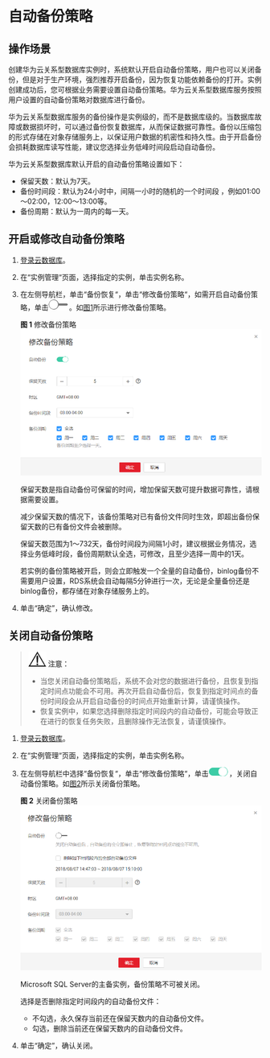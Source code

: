 # 自动备份策略<a name="zh-cn_topic_0029128206"></a>

## 操作场景<a name="section1554605854619"></a>

创建华为云关系型数据库实例时，系统默认开启自动备份策略，用户也可以关闭备份，但是对于生产环境，强烈推荐开启备份，因为恢复功能依赖备份的打开。实例创建成功后，您可根据业务需要设置自动备份策略。华为云关系型数据库服务按照用户设置的自动备份策略对数据库进行备份。

华为云关系型数据库服务的备份操作是实例级的，而不是数据库级的。当数据库故障或数据损坏时，可以通过备份恢复数据库，从而保证数据可靠性。备份以压缩包的形式存储在对象存储服务上，以保证用户数据的机密性和持久性。由于开启备份会损耗数据库读写性能，建议您选择业务低峰时间段启动自动备份。

华为云关系型数据库默认开启的自动备份策略设置如下：

-   保留天数：默认为7天。
-   备份时间段：默认为24小时中，间隔一小时的随机的一个时间段 ，例如01:00～02:00，12:00～13:00等。
-   备份周期：默认为一周内的每一天。

## 开启或修改自动备份策略<a name="section22744299173619"></a>

1.  [登录云数据库](https://support.huaweicloud.com/qs-rds/rds_login.html)。
2.  在“实例管理“页面，选择指定的实例，单击实例名称。
3.  在左侧导航栏，单击“备份恢复“，单击“修改备份策略“，如需开启自动备份策略，单击![](figures/off-(2).png)。如[图1](#fig823433633919)所示进行修改备份策略。

    **图 1**  修改备份策略<a name="fig823433633919"></a>  
    ![](figures/修改备份策略.png "修改备份策略")

    保留天数是指自动备份可保留的时间，增加保留天数可提升数据可靠性，请根据需要设置。

    减少保留天数的情况下，该备份策略对已有备份文件同时生效，即超出备份保留天数的已有备份文件会被删除。

    保留天数范围为1～732天，备份时间段为间隔1小时，建议根据业务情况，选择业务低峰时段，备份周期默认全选，可修改，且至少选择一周中的1天。

    若实例的备份策略被开启，则会立即触发一个全量的自动备份，binlog备份不需要用户设置，RDS系统会自动每隔5分钟进行一次，无论是全量备份还是binlog备份，都存储在对象存储服务上的。

4.  单击“确定”，确认修改。

## 关闭自动备份策略<a name="section6125375132158"></a>

>![](public_sys-resources/icon-notice.gif) **注意：**   
>-   当您关闭自动备份策略后，系统不会对您的数据进行备份，且恢复到指定时间点功能会不可用。再次开启自动备份后，恢复到指定时间点的备份时间段会从开启自动备份的时间点开始重新计算，请谨慎操作。  
>-   恢复实例中，如果您选择删除指定时间段内的自动备份，可能会导致正在进行的恢复任务失败，且删除操作无法恢复，请谨慎操作。  

1.  [登录云数据库](https://support.huaweicloud.com/qs-rds/rds_login.html)。
2.  在“实例管理“页面，选择指定的实例，单击实例名称。
3.  在左侧导航栏中选择“备份恢复“，单击“修改备份策略“，单击![](figures/on-3.png)，关闭自动备份策略。如[图2](#fig7385114574114)所示关闭备份策略。

    **图 2**  关闭备份策略<a name="fig7385114574114"></a>  
    ![](figures/关闭备份策略.png "关闭备份策略")

    Microsoft SQL Server的主备实例，备份策略不可被关闭。

    选择是否删除指定时间段内的自动备份文件：

    -   不勾选，永久保存当前还在保留天数内的自动备份文件。
    -   勾选，删除当前还在保留天数内的自动备份文件。

4.  单击“确定”，确认关闭。


